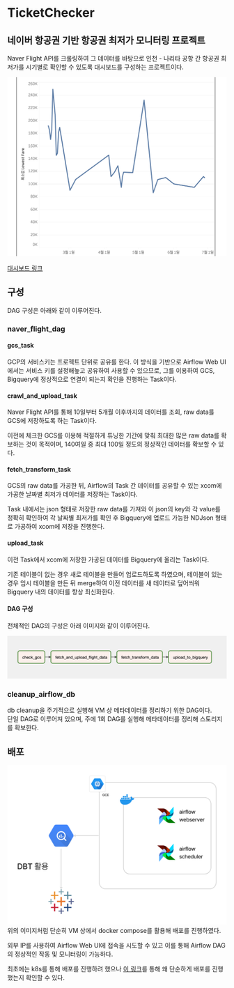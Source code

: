 # TicketChecker
## 네이버 항공권 기반 항공권 최저가 모니터링 프로젝트
Naver Flight API를 크롤링하여 그 데이터를 바탕으로 인천 - 나리타 공항 간 항공권 최저가를 시기별로 확인할 수 있도록 대시보드를 구성하는 프로젝트이다.

![대시보드 결과](img/dashboard.png)

[대시보드 링크](https://bit.ly/ticket-checker)

## 구성
DAG 구성은 아래와 같이 이루어진다.
### naver_flight_dag
#### gcs_task
GCP의 서비스키는 프로젝트 단위로 공유를 한다.
이 방식을 기반으로 Airflow Web UI에서는 서비스 키를 설정해높고 공유하여 사용할 수 있으므로, 그를 이용하여 GCS, Bigquery에 정상적으로 연결이 되는지 확인을 진행하는 Task이다.

#### crawl_and_upload_task
Naver Flight API를 통해 10일부터 5개월 이후까지의 데이터를 조회, raw data를 GCS에 저장하도록 하는 Task이다.

이전에 체크한 GCS를 이용해 적절하게 튜닝한 기간에 맞춰 최대한 많은 raw data를 확보하는 것이 목적이며, 140여일 중 최대 100일 정도의 정상적인 데이터를 확보할 수 있다.

#### fetch_transform_task
GCS의 raw data를 가공한 뒤, Airflow의 Task 간 데이터를 공유할 수 있는 xcom에 가공한 날짜별 최저가 데이터를 저장하는 Task이다.

Task 내에서는 json 형태로 저장한 raw data를 가져와 이 json의 key와 각 value를 정확히 확인하여 각 날짜별 최저가를 확인 후 Bigquery에 업로드 가능한 NDJson 형태로 가공하여 xcom에 저장을 진행한다.

#### upload_task
이전 Task에서 xcom에 저장한 가공된 데이터를 Bigquery에 올리는 Task이다.

기존 테이블이 없는 경우 새로 테이블을 만들어 업로드하도록 하였으며, 테이블이 있는 경우 임시 테이블을 만든 뒤 merge하여 이전 데이터를 새 데이터로 덮어씌워 Bigquery 내의 데이터를 항상 최신화한다.

#### DAG 구성
전체적인 DAG의 구성은 아래 이미지와 같이 이루어진다.

![dag](img/Dag1.png)

### cleanup_airflow_db
db cleanup을 주기적으로 실행해 VM 상 메타데이터를 정리하기 위한 DAG이다.  
단일 DAG로 이루어져 있으며, 주에 1회 DAG를 실행해 메타데이터를 정리해 스토리지를 확보한다.

## 배포
![](img/image.png)
위의 이미지처럼 단순히 VM 상에서 docker compose를 활용해 배포를 진행하였다.

외부 IP를 사용하여 Airflow Web UI에 접속을 시도할 수 있고 이를 통해 Airflow DAG의 정상적인 작동 및 모니터링이 가능하다.

최초에는 k8s를 통해 배포를 진행하려 했으나 [이 링크](https://velog.io/@toho09/TicketChecker-2.-%EB%B0%B0%ED%8F%AC%ED%99%98%EA%B2%BD-%EA%B5%AC%EC%84%B1-%EB%B0%8F-%EA%B5%AC%ED%98%84-%EC%A4%80%EB%B9%84)를 통해 왜 단순하게 배포를 진행했는지 확인할 수 있다.
